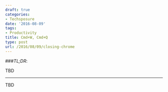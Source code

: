```yaml
---
draft: true
categories:
- Techsposure
date: '2016-08-09'
tags:
- Productivity
title: Cmd+W, Cmd+Q
type: post
url: /2016/08/09/closing-chrome
---
```



###*TL;DR*:

TBD

---

TBD
